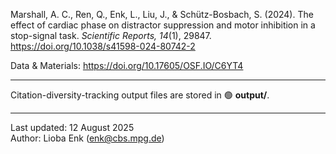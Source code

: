 Marshall, A. C., Ren, Q., Enk, L., Liu, J., & Schütz-Bosbach, S. (2024). The effect of cardiac phase on distractor suppression and motor inhibition in a stop-signal task. *Scientific Reports, 14*(1), 29847. https://doi.org/10.1038/s41598-024-80742-2 

Data & Materials: https://doi.org/10.17605/OSF.IO/C6YT4

---

Citation-diversity-tracking output files are stored in 🟢 **output/**.

---

Last updated: 12 August 2025<br>
Author: Lioba Enk (enk@cbs.mpg.de)
